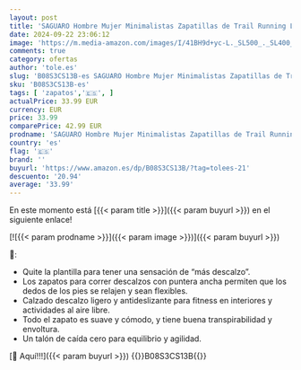 ```yaml
---
layout: post
title: 'SAGUARO Hombre Mujer Minimalistas Zapatillas de Trail Running Ligeras y Respirable Zapatos Descalzos Gym Playa Calzado de Deportes Acuaticos para Correr Senderismo  Verde 44 EU'
date: 2024-09-22 23:06:12
image: 'https://m.media-amazon.com/images/I/41BH9d+yc-L._SL500_._SL400_.jpg'
comments: true
category: ofertas
author: 'tole.es'
slug: 'B08S3CS13B-es SAGUARO Hombre Mujer Minimalistas Zapatillas de Trail...'
sku: 'B08S3CS13B-es'
tags: [ 'zapatos','🇪🇸', ]
actualPrice: 33.99 EUR
currency: EUR
price: 33.99
comparePrice: 42.99 EUR
prodname: 'SAGUARO Hombre Mujer Minimalistas Zapatillas de Trail Running Ligeras y Respirable Zapatos Descalzos Gym Playa Calzado de Deportes Acuaticos para Correr Senderismo  Verde 44 EU'
country: 'es'
flag: '🇪🇸'
brand: ''
buyurl: 'https://www.amazon.es/dp/B08S3CS13B/?tag=tolees-21'
descuento: '20.94'
average: '33.99'
---
```


En este momento está [{{< param title >}}]({{< param buyurl >}}) en el siguiente enlace!

[![{{< param prodname >}}]({{< param image >}})]({{< param buyurl >}})

🔎:

- Quite la plantilla para tener una sensación de “más descalzo”.
- Los zapatos para correr descalzos con puntera ancha permiten que los dedos de los pies se relajen y sean flexibles.
- Calzado descalzo ligero y antideslizante para fitness en interiores y actividades al aire libre.
- Todo el zapato es suave y cómodo, y tiene buena transpirabilidad y envoltura.
- Un talón de caída cero para equilibrio y agilidad.

[🛒 Aquí!!!]({{< param buyurl >}})
{{<world>}}B08S3CS13B{{</world>}}
